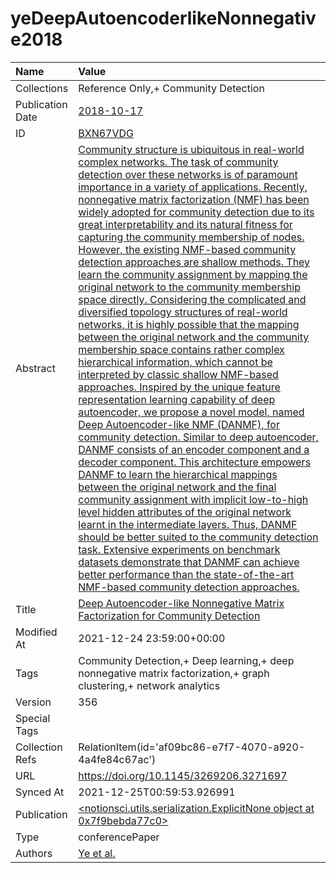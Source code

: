# yeDeepAutoencoderlikeNonnegative2018
| Name             | Value                                                                                                                                                                                                                                                                                                                                                                                                                                                                                                                                                                                                                                                                                                                                                                                                                                                                                                                                                                                                                                                                                                                                                                                                                                                                                                                                                                                                                                                                                                                                                                                                                                                                                                                                                                     |
|:-----------------|:--------------------------------------------------------------------------------------------------------------------------------------------------------------------------------------------------------------------------------------------------------------------------------------------------------------------------------------------------------------------------------------------------------------------------------------------------------------------------------------------------------------------------------------------------------------------------------------------------------------------------------------------------------------------------------------------------------------------------------------------------------------------------------------------------------------------------------------------------------------------------------------------------------------------------------------------------------------------------------------------------------------------------------------------------------------------------------------------------------------------------------------------------------------------------------------------------------------------------------------------------------------------------------------------------------------------------------------------------------------------------------------------------------------------------------------------------------------------------------------------------------------------------------------------------------------------------------------------------------------------------------------------------------------------------------------------------------------------------------------------------------------------------|
| Collections      | Reference Only,+ Community Detection                                                                                                                                                                                                                                                                                                                                                                                                                                                                                                                                                                                                                                                                                                                                                                                                                                                                                                                                                                                                                                                                                                                                                                                                                                                                                                                                                                                                                                                                                                                                                                                                                                                                                                                                      |
| Publication Date | [2018-10-17](<notionsci.utils.serialization.ExplicitNone object at 0x7f9bec127e80>)                                                                                                                                                                                                                                                                                                                                                                                                                                                                                                                                                                                                                                                                                                                                                                                                                                                                                                                                                                                                                                                                                                                                                                                                                                                                                                                                                                                                                                                                                                                                                                                                                                                                                       |
| ID               | [BXN67VDG](<notionsci.utils.serialization.ExplicitNone object at 0x7f9bec127fa0>)                                                                                                                                                                                                                                                                                                                                                                                                                                                                                                                                                                                                                                                                                                                                                                                                                                                                                                                                                                                                                                                                                                                                                                                                                                                                                                                                                                                                                                                                                                                                                                                                                                                                                         |
| Abstract         | [Community structure is ubiquitous in real-world complex networks. The task of community detection over these networks is of paramount importance in a variety of applications. Recently, nonnegative matrix factorization (NMF) has been widely adopted for community detection due to its great interpretability and its natural fitness for capturing the community membership of nodes. However, the existing NMF-based community detection approaches are shallow methods. They learn the community assignment by mapping the original network to the community membership space directly. Considering the complicated and diversified topology structures of real-world networks, it is highly possible that the mapping between the original network and the community membership space contains rather complex hierarchical information, which cannot be interpreted by classic shallow NMF-based approaches. Inspired by the unique feature representation learning capability of deep autoencoder, we propose a novel model, named Deep Autoencoder-like NMF (DANMF), for community detection. Similar to deep autoencoder, DANMF consists of an encoder component and a decoder component. This architecture empowers DANMF to learn the hierarchical mappings between the original network and the final community assignment with implicit low-to-high level hidden attributes of the original network learnt in the intermediate layers. Thus, DANMF should be better suited to the community detection task. Extensive experiments on benchmark datasets demonstrate that DANMF can achieve better performance than the state-of-the-art NMF-based community detection approaches.](<notionsci.utils.serialization.ExplicitNone object at 0x7f9bebda7100>) |
| Title            | [Deep Autoencoder-like Nonnegative Matrix Factorization for Community Detection](<notionsci.utils.serialization.ExplicitNone object at 0x7f9bebda7220>)                                                                                                                                                                                                                                                                                                                                                                                                                                                                                                                                                                                                                                                                                                                                                                                                                                                                                                                                                                                                                                                                                                                                                                                                                                                                                                                                                                                                                                                                                                                                                                                                                   |
| Modified At      | 2021-12-24 23:59:00+00:00                                                                                                                                                                                                                                                                                                                                                                                                                                                                                                                                                                                                                                                                                                                                                                                                                                                                                                                                                                                                                                                                                                                                                                                                                                                                                                                                                                                                                                                                                                                                                                                                                                                                                                                                                 |
| Tags             | Community Detection,+ Deep learning,+ deep nonnegative matrix factorization,+ graph clustering,+ network analytics                                                                                                                                                                                                                                                                                                                                                                                                                                                                                                                                                                                                                                                                                                                                                                                                                                                                                                                                                                                                                                                                                                                                                                                                                                                                                                                                                                                                                                                                                                                                                                                                                                                        |
| Version          | 356                                                                                                                                                                                                                                                                                                                                                                                                                                                                                                                                                                                                                                                                                                                                                                                                                                                                                                                                                                                                                                                                                                                                                                                                                                                                                                                                                                                                                                                                                                                                                                                                                                                                                                                                                                       |
| Special Tags     |                                                                                                                                                                                                                                                                                                                                                                                                                                                                                                                                                                                                                                                                                                                                                                                                                                                                                                                                                                                                                                                                                                                                                                                                                                                                                                                                                                                                                                                                                                                                                                                                                                                                                                                                                                           |
| Collection Refs  | RelationItem(id='af09bc86-e7f7-4070-a920-4a4fe84c67ac')                                                                                                                                                                                                                                                                                                                                                                                                                                                                                                                                                                                                                                                                                                                                                                                                                                                                                                                                                                                                                                                                                                                                                                                                                                                                                                                                                                                                                                                                                                                                                                                                                                                                                                                   |
| URL              | https://doi.org/10.1145/3269206.3271697                                                                                                                                                                                                                                                                                                                                                                                                                                                                                                                                                                                                                                                                                                                                                                                                                                                                                                                                                                                                                                                                                                                                                                                                                                                                                                                                                                                                                                                                                                                                                                                                                                                                                                                                   |
| Synced At        | 2021-12-25T00:59:53.926991                                                                                                                                                                                                                                                                                                                                                                                                                                                                                                                                                                                                                                                                                                                                                                                                                                                                                                                                                                                                                                                                                                                                                                                                                                                                                                                                                                                                                                                                                                                                                                                                                                                                                                                                                |
| Publication      | [<notionsci.utils.serialization.ExplicitNone object at 0x7f9bebda77c0>](<notionsci.utils.serialization.ExplicitNone object at 0x7f9bebda77c0>)                                                                                                                                                                                                                                                                                                                                                                                                                                                                                                                                                                                                                                                                                                                                                                                                                                                                                                                                                                                                                                                                                                                                                                                                                                                                                                                                                                                                                                                                                                                                                                                                                            |
| Type             | conferencePaper                                                                                                                                                                                                                                                                                                                                                                                                                                                                                                                                                                                                                                                                                                                                                                                                                                                                                                                                                                                                                                                                                                                                                                                                                                                                                                                                                                                                                                                                                                                                                                                                                                                                                                                                                           |
| Authors          | [Ye et al.](<notionsci.utils.serialization.ExplicitNone object at 0x7f9bebda7970>)                                                                                                                                                                                                                                                                                                                                                                                                                                                                                                                                                                                                                                                                                                                                                                                                                                                                                                                                                                                                                                                                                                                                                                                                                                                                                                                                                                                                                                                                                                                                                                                                                                                                                        |

